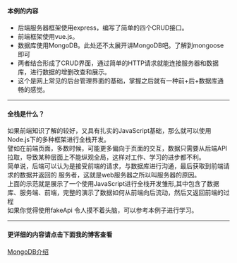 
#### 本例的内容
- 后端服务器框架使用express，编写了简单的四个CRUD接口。
- 前端框架使用vue.js。
- 数据库使用MongoDB。此处还不太展开讲MongoDB吧。了解到mongoose即可
- 两者结合形成了CRUD界面，通过简单的HTTP请求就能连接服务器和数据库，进行数据的增删改查和展示。
- 这个是网上常见的后台管理界面的基础，掌握之后就有一种前+后+数据库通畅的感觉。
***
#### 全栈是什么？
如果前端知识了解的较好，又具有扎实的JavaScript基础，那么就可以使用Node.js下的多种框架进行全栈开发。<br>
譬如在前端页面，多数时候，可能更多偏向于页面的交互，数据只需要从后端API拉取，导致某种层面上不能纵观全局，这样对工作、学习的进步都不利。<br>
简单说，后端可以认为是接受前端的请求，与数据库进行沟通，最后获取到前端请求的数据并返回的 服务者，这就是web服务器之所以叫服务器的原因。<br>
上面的示范就是展示了一个使用JavaScript进行全栈开发雏形,其中包含了数据库、服务端、前端，完整的演示了数据如何从前端向后流动，然后又返回前端的过程<br>
如果你觉得使用fakeApi 令人摸不着头脑，可以参考本例子进行学习。
****
#### 更详细的内容请点击下面我的博客查看
[MongoDB介绍](https://zhuanlan.zhihu.com/p/83280876)
